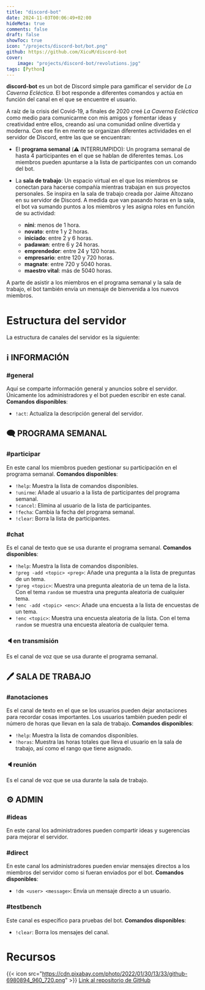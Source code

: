 ```yaml
---
title: "discord-bot"
date: 2024-11-03T00:06:49+02:00
hideMeta: true
comments: false
draft: false
showToc: true
icon: "/projects/discord-bot/bot.png"
github: https://github.com/XicuM/discord-bot
cover:
    image: "projects/discord-bot/revolutions.jpg"
tags: [Python]
---
```


**discord-bot** es un bot de Discord simple para gamificar el servidor de *La Caverna Ecléctica*. El bot responde a diferentes comandos y actúa en función del canal en el que se encuentre el usuario.

A raíz de la crisis del Covid-19, a finales de 2020 creé *La Caverna Ecléctica* como medio para comunicarme con mis amigos y fomentar ideas y creatividad entre ellos, creando así una comunidad online divertida y moderna. Con ese fin en mente se organizan diferentes actividades en el servidor de Discord, entre las que se encuentran:

- El **programa semanal** (:warning: INTERRUMPIDO): Un programa semanal de hasta 4 participantes en el que se hablan de diferentes temas. Los miembros pueden apuntarse a la lista de participantes con un comando del bot.

- La **sala de trabajo**: Un espacio virtual en el que los miembros se conectan para hacerse compañía mientras trabajan en sus proyectos personales. Se inspira en la sala de trabajo creada por Jaime Altozano en su servidor de Discord. A medida que van pasando horas en la sala, el bot va sumando puntos a los miembros y les asigna roles en función de su actividad:
  - **nini**: menos de 1 hora.
  - **novato**: entre 1 y 2 horas.
  - **iniciado**: entre 2 y 6 horas.
  - **padawan**: entre 6 y 24 horas.
  - **emprendedor**: entre 24 y 120 horas.
  - **empresario**: entre 120 y 720 horas.
  - **magnate**: entre 720 y 5040 horas.
  - **maestro vital**: más de 5040 horas.

A parte de asistir a los miembros en el programa semanal y la sala de trabajo, el bot también envía un mensaje de bienvenida a los nuevos miembros.


# Estructura del servidor

La estructura de canales del servidor es la siguiente:

## ℹ INFORMACIÓN

### #general
Aquí se comparte información general y anuncios sobre el servidor. Únicamente los administradores y el bot pueden escribir en este canal.
**Comandos disponibles**:
- `!act`: Actualiza la descripción general del servidor.

## 🗨 PROGRAMA SEMANAL

### #participar
En este canal los miembros pueden gestionar su participación en el programa semanal.
**Comandos disponibles**:
- `!help`: Muestra la lista de comandos disponibles.
- `!unirme`: Añade al usuario a la lista de participantes del programa semanal.
- `!cancel`: Elimina al usuario de la lista de participantes.
- `!fecha`: Cambia la fecha del programa semanal.
- `!clear`: Borra la lista de participantes.

### #chat
Es el canal de texto que se usa durante el programa semanal.
**Comandos disponibles**:
- `!help`: Muestra la lista de comandos disponibles.
- `!preg -add <topic> <preg>`: Añade una pregunta a la lista de preguntas de un tema.
- `!preg <topic>`: Muestra una pregunta aleatoria de un tema de la lista. Con el tema `random` se muestra una pregunta aleatoria de cualquier tema.
- `!enc -add <topic> <enc>`: Añade una encuesta a la lista de encuestas de un tema.
- `!enc <topic>`: Muestra una encuesta aleatoria de la lista. Con el tema `random` se muestra una encuesta aleatoria de cualquier tema.

### 🔈en transmisión
Es el canal de voz que se usa durante el programa semanal.

## 🖊 SALA DE TRABAJO

### #anotaciones
Es el canal de texto en el que se los usuarios pueden dejar anotaciones para recordar cosas importantes. Los usuarios también pueden pedir el número de horas que llevan en la sala de trabajo.
**Comandos disponibles**:
- `!help`: Muestra la lista de comandos disponibles.
- `!horas`: Muestra las horas totales que lleva el usuario en la sala de trabajo, así como el rango que tiene asignado.

### 🔈reunión
Es el canal de voz que se usa durante la sala de trabajo.

## ⚙ ADMIN

### #ideas
En este canal los administradores pueden compartir ideas y sugerencias para mejorar el servidor.

### #direct
En este canal los administradores pueden enviar mensajes directos a los miembros del servidor como si fueran enviados por el bot.
**Comandos disponibles**:
- `!dm <user> <message>`: Envía un mensaje directo a un usuario.

### #testbench
Este canal es específico para pruebas del bot.
**Comandos disponibles**:
- `!clear`: Borra los mensajes del canal.

# Recursos

{{< icon src="https://cdn.pixabay.com/photo/2022/01/30/13/33/github-6980894_960_720.png" >}} [Link al repositorio de GitHub](https://github.com/XicuM/discord-bot)